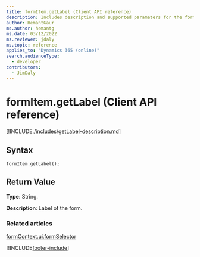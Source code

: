 ```yaml
---
title: formItem.getLabel (Client API reference)
description: Includes description and supported parameters for the formItem.getLabel method.
author: HemantGaur
ms.author: hemantg
ms.date: 03/12/2022
ms.reviewer: jdaly
ms.topic: reference
applies_to: "Dynamics 365 (online)"
search.audienceType: 
  - developer
contributors:
  - JimDaly
---
```

# formItem.getLabel (Client API reference)



[!INCLUDE[./includes/getLabel-description.md](./includes/getLabel-description.md)]

## Syntax

`formItem.getLabel();`

## Return Value

**Type**: String.

**Description**: Label of the form.

### Related articles

[formContext.ui.formSelector](../formContext-ui-formSelector.md)





[!INCLUDE[footer-include](../../../../../includes/footer-banner.md)]
